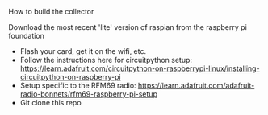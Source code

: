 
How to build the collector

Download the most recent 'lite' version of raspian from the raspberry pi foundation
- Flash your card, get it on the wifi, etc.
- Follow the instructions here for circuitpython setup: https://learn.adafruit.com/circuitpython-on-raspberrypi-linux/installing-circuitpython-on-raspberry-pi
- Setup specific to the RFM69 radio: https://learn.adafruit.com/adafruit-radio-bonnets/rfm69-raspberry-pi-setup
- Git clone this repo

